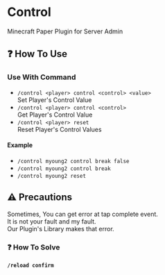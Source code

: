 # Control
Minecraft Paper Plugin for Server Admin

## ❓ How To Use

### Use With Command
* `/control <player> control <control> <value>`<br/>
Set Player's Control Value
* `/control <player> control <control>`<br/>
Get Player's Control Value
* `/control <player> reset`<br/>
Reset Player's Control Values
#### Example
* `/control myoung2 control break false`
* `/control myoung2 control break`
* `/control myoung2 reset`

## ⚠️ Precautions

Sometimes, You can get error at tap complete event.<br/>
It is not your fault and my fault.<br/>
Our Plugin's Library makes that error.<br/>

### ❓ How To Solve

#### `/reload confirm`
